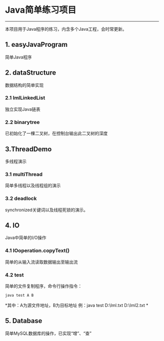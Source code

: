 # Java简单练习项目
---
本项目用于Java程序的练习，内含多个Java工程，会时常更新。

## 1. easyJavaProgram
简单Java程序

## 2. dataStructure
数据结构的简单实现
### 2.1 lmlLinkedList
独立实现Java链表
### 2.2 binarytree
已初始化了一棵二叉树，在控制台输出此二叉树的深度

## 3.ThreadDemo
多线程演示
### 3.1 multiThread
简单多线程以及线程组的演示
### 3.2 deadlock
synchronized关键词以及线程死锁的演示。

## 4. IO
Java中简单的I/O操作
### 4.1 IOoperation.copyText()
简单的从输入流读取数据输出至输出流
### 4.2 test
简单的文件复制程序，命令行操作指令：
```cmd
java test A B
```
*其中：A为源文件地址，B为目标地址
例：java test D:\lml.txt D:\lml2.txt
*

## 5. Database
简单MySQL数据库的操作，已实现“增”、“查”